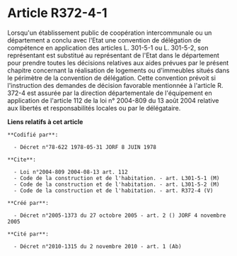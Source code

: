 # Article R372-4-1

Lorsqu'un établissement public de coopération intercommunale ou un département a conclu avec l'Etat une convention de
délégation de compétence en application des articles L. 301-5-1 ou L. 301-5-2, son représentant est substitué au représentant
de l'Etat dans le département pour prendre toutes les décisions relatives aux aides prévues par le présent chapitre
concernant la réalisation de logements ou d'immeubles situés dans le périmètre de la convention de délégation. Cette
convention prévoit si l'instruction des demandes de décision favorable mentionnée à l'article R. 372-4 est assurée par la
direction départementale de l'équipement en application de l'article 112 de la loi n° 2004-809 du 13 août 2004 relative aux
libertés et responsabilités locales ou par le délégataire.

**Liens relatifs à cet article**

	**Codifié par**:

	  - Décret n°78-622 1978-05-31 JORF 8 JUIN 1978

	**Cite**:

	  - Loi n°2004-809 2004-08-13 art. 112
	  - Code de la construction et de l'habitation. - art. L301-5-1 (M)
	  - Code de la construction et de l'habitation. - art. L301-5-2 (M)
	  - Code de la construction et de l'habitation. - art. R372-4 (V)

	**Créé par**:

	  - Décret n°2005-1373 du 27 octobre 2005 - art. 2 () JORF 4 novembre 2005

	**Cité par**:

	  - Décret n°2010-1315 du 2 novembre 2010 - art. 1 (Ab)

